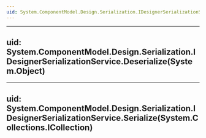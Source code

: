 ```yaml
---
uid: System.ComponentModel.Design.Serialization.IDesignerSerializationService
---
```


---
uid: System.ComponentModel.Design.Serialization.IDesignerSerializationService.Deserialize(System.Object)
---

---
uid: System.ComponentModel.Design.Serialization.IDesignerSerializationService.Serialize(System.Collections.ICollection)
---

